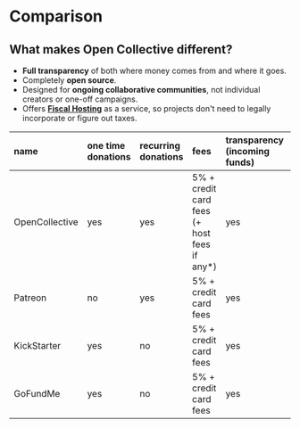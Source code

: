 # Comparison

## What makes Open Collective different?

*  **Full transparency** of both where money comes from and where it goes.
* Completely **open source**.
* Designed for **ongoing collaborative communities**, not individual creators or one-off campaigns.
* Offers [**Fiscal Hosting**](../hosts/) as a service, so projects don't need to legally incorporate or figure out taxes.

| name | one time donations | recurring donations | fees | transparency \(incoming funds\) | transparency \(spending funds\) | Open Source | Designed for... | Offers fiscal hosting |
| :--- | :--- | :--- | :--- | :--- | :--- | :--- | :--- | :--- |
| OpenCollective | yes | yes | 5% + credit card fees \(+ host fees if any\*\) | yes | yes | yes | Communities | yes |
| Patreon | no | yes | 5% + credit card fees | yes | no | no | Individual creators | no |
| KickStarter | yes | no | 5% + credit card fees | yes | no | no | One-off campaigns | no |
| GoFundMe | yes | no | 5% + credit card fees | yes | no | no | One-off campaigns | no |



